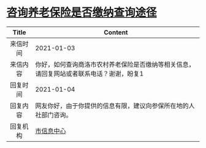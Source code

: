 # <a href="http://www.shangluo.gov.cn/zmhd/ldxxxx.jsp?urltype=leadermail.LeaderMailContentUrl&wbtreeid=1112&leadermailid=6763">咨询养老保险是否缴纳查询途径</a>
| Title |                       Content                        |
|:-----:|------------------------------------------------------|
| 来信时间  | 2021-01-03                                           |
| 来信内容  | 你好，如何查询商洛市农村养老保险是否缴纳等相关信息，请回复网站或者联系电话？谢谢，盼复1         |
| 回复时间  | 2021-01-04                                           |
| 回复内容  | 网友你好，由于你提供的信息有限，建议向参保所在地的人社部门咨询。                     |
| 回复机构  | <a href="../../category/agencies/市信息中心.md">市信息中心</a> |